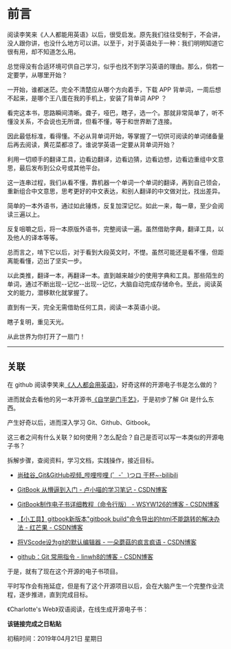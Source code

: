 # 前言

阅读李笑来《人人都能用英语》以后，很受启发。原先我们往往受制于，不会讲，没人跟你讲，也没什么地方可以讲。以至于，对于英语处于一种：我们明明知道它很有用，却不知道怎么用。

总觉得没有合适环境可供自己学习，似乎也找不到学习英语的理由。那么，倘若一定要学，从哪里开始？

一开始，谁都迷茫。完全不清楚应从哪个方向着手，下载 APP 背单词，一周后想不起来，是哪个王八蛋在我的手机上，安装了背单词 APP ？

看完这本书，思路瞬间清晰。聋子，哑巴，瞎子，选一个。那就非常简单了，听不懂没关系，不会说也无所谓，但看不懂，等于和世界断了连接。

因此最低标准，看得懂。不必从背单词开始，等掌握了一切供可阅读的单词储备量后再去阅读，黄花菜都凉了。谁说学英语一定要从背单词开始？

利用一切顺手的翻译工具，边看边翻译，边看边猜，边看边想，边看边重组中文意思，最后发布到公众号或其他平台。

这一连串过程，我们从看不懂，靠机器一个单词一个单词的翻译，再到自己领会，重新组合中文意思，思考更好的中文表达，和别人翻译的中文做对比，找出差异。

简单的一本外语书，通过如此锤炼，反复加深记忆。如此一来，每一章，至少会阅读三遍以上。

反复咀嚼之后，将一本原版外语书，完整阅读一遍。虽然借助字典，翻译工具，以及他人的译本等等。

总而言之，啃下它以后，对于看到大段英文时，不憷。虽然可能还是看不懂，但距离能看懂，迈出了坚实一步。

以此类推，翻译一本，再翻译一本。直到越来越少的使用字典和工具。那些陌生的单词，通过不断出现--记忆--出现--记忆，大脑自动完成存储命令。至此，阅读英文的能力，潜移默化就掌握了。

直到有一天，完全无需借助任何工具，阅读一本英语小说。

瞎子复明，重见天光。

从此世界为你打开了一扇门！

----

## **关联**

在 github 阅读李笑来[《人人都会用英语》](https://github.com/xiaolai/everyone-can-use-english)，好奇这样的开源电子书是怎么做的？

进而就会去看他的另一本开源书[《自学是门手艺》](https://github.com/leidichen/the-craft-of-selfteaching/tree/master/markdown)，于是初步了解 Git 是什么东西。

产生好奇以后，进而深入学习 Git、Github、Gitbook。

这三者之间有什么关联？如何使用？怎么配合？自己是否可以写一本类似的开源电子书？

拆解步骤，查阅资料，学习文档，实践操作，接近目标。

* [尚硅谷_Git&GitHub视频_哔哩哔哩 (゜-゜)つロ 干杯~-bilibili](https://www.bilibili.com/video/av24441039?t=46)

* [GitBook 从懵逼到入门 - 卢小喵的学习笔记 - CSDN博客](https://blog.csdn.net/lu_embedded/article/details/81100704)
* [GitBook制作电子书详细教程（命令行版） - WSYW126的博客 - CSDN博客](https://blog.csdn.net/WSYW126/article/details/51733577)
* [【小工具】gitbook新版本"gitbook build"命令导出的html不能跳转的解决办法 - 红芒果 - CSDN博客](https://blog.csdn.net/weixin_42057852/article/details/81776917)
* [将VScode设为git的默认编辑器 - 一朵蘑菇的疯言疯语 - CSDN博客](https://blog.csdn.net/baidu_29198395/article/details/82927700)
* [github：Git 常用指令 - linwh8的博客 - CSDN博客](https://blog.csdn.net/linwh8/article/details/79779364)

于是，就有了现在这个开源的电子书项目。

平时写作会有拖延症，但是有了这个开源项目以后，会在大脑产生一个完整作业流程，逐步推进，直到完成目标。

《Charlotte's Web》双语阅读，在线生成开源电子书：

**该链接完成之日粘贴**



初稿时间：2019年04月21日 星期日


